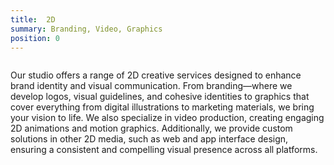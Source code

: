 ```yaml
---
title:  2D
summary: Branding, Video, Graphics
position: 0
---
```


<img class="service--image"/>
<p class="service--description">
  Our studio offers a range of 2D creative services designed to enhance brand identity and visual communication. From branding—where we develop logos, visual guidelines, and cohesive identities to graphics that cover everything from digital illustrations to marketing materials, we bring your vision to life. We also specialize in video production, creating engaging 2D animations and motion graphics. Additionally, we provide custom solutions in other 2D media, such as web and app interface design, ensuring a consistent and compelling visual presence across all platforms.
</p>

